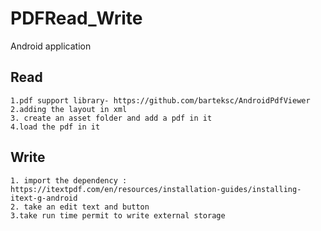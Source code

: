 # PDFRead_Write
Android application

## Read 
    1.pdf support library- https://github.com/barteksc/AndroidPdfViewer
    2.adding the layout in xml
    3. create an asset folder and add a pdf in it
    4.load the pdf in it


## Write
    1. import the dependency : https://itextpdf.com/en/resources/installation-guides/installing-itext-g-android
    2. take an edit text and button
    3.take run time permit to write external storage
